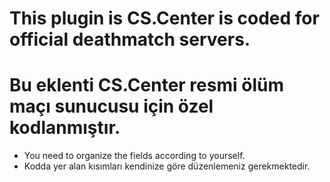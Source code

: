 # This plugin is CS.Center is coded for official deathmatch servers.
# Bu eklenti CS.Center resmi ölüm maçı sunucusu için özel kodlanmıştır.
- You need to organize the fields according to yourself.
- Kodda yer alan kısımları kendinize göre düzenlemeniz gerekmektedir.
